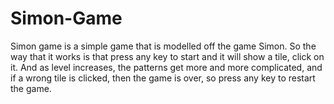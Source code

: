 # Simon-Game

Simon game is a simple game that is modelled off the game Simon. So the way that it works is that press any key to start and it will show a tile, click on it. And as level increases, the patterns get more and more complicated, and if a wrong tile is clicked, then the game is over, so press any key to restart the game.
